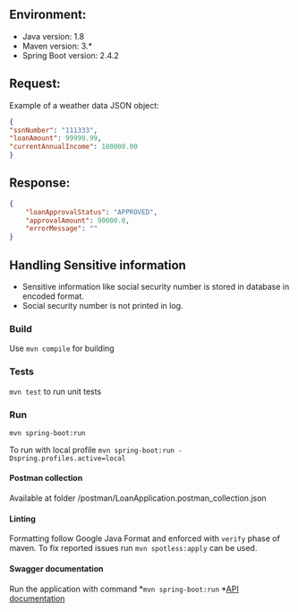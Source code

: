 ## Environment:
- Java version: 1.8
- Maven version: 3.*
- Spring Boot version: 2.4.2

## Request:
Example of a weather data JSON object:
```json
{
"ssnNumber": "111333",
"loanAmount": 99999.99,
"currentAnnualIncome": 180000.00
}
```

## Response:
```json
{
	"loanApprovalStatus": "APPROVED",
	"approvalAmount": 90000.0,
	"errorMessage": ""
}
````

## Handling Sensitive information
* Sensitive information like social security number is stored in database in encoded format.
* Social security number is not printed in log.

### Build
Use ```mvn compile``` for building

### Tests
```mvn test``` to run unit tests

### Run
```mvn spring-boot:run```

To run with local profile
```mvn spring-boot:run -Dspring.profiles.active=local```

#### Postman collection
Available at folder /postman/LoanApplication.postman_collection.json

#### Linting
Formatting follow Google Java Format and enforced with ```verify``` phase of maven. To fix reported issues run ```mvn spotless:apply``` can be used.


#### Swagger documentation
Run the application with command
*```mvn spring-boot:run```
*[API documentation](http://localhost:8080/swagger-ui.html)
